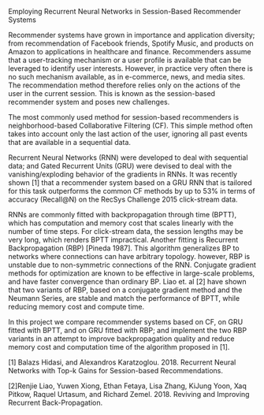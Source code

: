 Employing Recurrent Neural Networks in Session-Based Recommender Systems


Recommender systems have grown in importance and application diversity; from recommendation of Facebook friends, Spotify Music, and products on Amazon to applications in healthcare and finance. Recommenders assume that a user-tracking mechanism or a user profile is available that can be leveraged to identify user interests. However, in practice very often there is no such mechanism available, as in e-commerce, news, and media sites. The recommendation method therefore relies only on the actions of the user in the current session. This is known as the session-based recommender system and poses new challenges. 

The most commonly used method for session-based recommenders is neighborhood-based Collaborative Filtering (CF). This simple method often takes into account only the last action of the user, ignoring all past events that are available in a sequential data.   

Recurrent Neural Networks (RNN) were developed to deal with sequential data; and Gated Recurrent Units (GRU) were devised to deal with the vanishing/exploding behavior of the gradients in RNNs. It was recently shown [1] that a recommender system based on a GRU RNN that is tailored for this task outperforms the common CF methods by up to 53% in terms of accuracy (Recall@N) on the RecSys Challenge 2015 click-stream data. 

RNNs are commonly fitted with backpropagation through time (BPTT), which has computation and memory cost that scales linearly with the number of time steps. For click-stream data, the session lengths may be very long, which renders BPTT impractical. Another fitting is Recurrent Backpropagation (RBP) [Pineda 1987]. This algorithm generalizes BP to networks where connections can have arbitrary topology. however, RBP is unstable due to non-symmetric connections of the RNN. Conjugate gradient methods for optimization are known to be effective in large-scale problems, and have faster convergence than ordinary BP. Liao et. al [2] have shown that two variants of RBP, based on a conjugate gradient method and the Neumann Series, are stable and match the performance of BPTT, while reducing memory cost and compute time.

In this project we compare recommender systems based on CF, on GRU fitted with BPTT, and on GRU fitted with RBP; and implement the two RBP variants in an attempt to improve backpropagation quality and reduce memory cost and computation time of the algorithm proposed in [1].


[1] Balazs Hidasi, and Alexandros Karatzoglou. 2018. Recurrent Neural Networks with Top-k Gains for Session-based Recommendations.

[2]Renjie Liao, Yuwen Xiong, Ethan Fetaya, Lisa Zhang, KiJung Yoon, Xaq Pitkow, Raquel Urtasum, and Richard Zemel. 2018. Reviving and Improving Recurrent Back-Propagation. 
